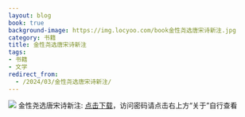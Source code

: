 ```yaml
---
layout: blog
book: true
background-image: https://img.locyoo.com/book金性尧选唐宋诗新注.jpg
category: 书籍
title: 金性尧选唐宋诗新注
tags:
- 书籍
- 文学
redirect_from:
  - /2024/03/金性尧选唐宋诗新注/
---
```

![](https://img.locyoo.com/book金性尧选唐宋诗新注.jpg)
金性尧选唐宋诗新注: <a name = "ref1" href="https://url18.ctfile.com/f/50983618-1439916016-858b8d?p=3619">点击下载</a>，访问密码请点击右上方“关于”自行查看